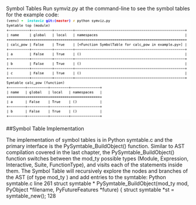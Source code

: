 Symbol Tables Run  symviz.py  at the command-line to see the symbol tables for the example code: 
![page_128_2](images/page_128_2.png)
 
##Symbol Table Implementation 

 The implementation of symbol tables is in  Python symtable.c  and the primary interface is the  PySymtable_BuildObject()  function. Similar to AST compilation covered in the last chapter, the PySymtable_BuildObject()  function switches between the  mod_ty  possible types (Module, Expression, Interactive, Suite, FunctionType), and visits each of the statements inside them. The Symbol Table will recursively explore the nodes and branches of the AST (of type  mod_ty ) and add entries to the symtable: Python symtable.c  line 261 struct  symtable * PySymtable_BuildObject(mod_ty mod, PyObject *filename, PyFutureFeatures *future) { struct  symtable *st = symtable_new(); 128